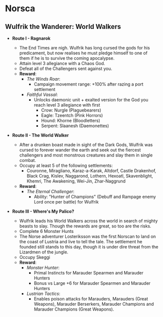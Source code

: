 # Norsca

## Wulfrik the Wanderer: World Walkers

* **Route I - Ragnarok**
  * The End Times are nigh. Wulfrik has long cursed the gods for his predicament, but now realises he must pledge 
  himself to one of them if he is to survive the coming apocalypse.
  * Attain level 3 allegiance with a Chaos God.
   * Defeat all of the Challengers sent against you.
  * **Reward**:
	* _The Winds Roar_: 
	  * Campaign movement range: +100% after razing a port settlement
	* _Faithful Vassal_:
	  * Unlocks daemonic unit + exalted version for the God you reach level 3 allegiance with first
	    * Crow: Nurgle (Plaguebearers)
	    * Eagle: Tzeentch (Pink Horrors)
	    * Hound: Khorne (Bloodletters)
	    * Serpent: Slaanesh (Daemonettes)

* **Route II - The World Walker**
  * After a drunken boast made in sight of the Dark Gods, Wulfrik was cursed to forever wander the earth and seek out 
  the fiercest challengers and most monstrous creatures and slay them in single combat.
  * Occupy at least 5 of the following settlements:
	* Couronne, Miragliano, Karaz-a-Karak, Altdorf, Castle Drakenhof, Black Crag, Kislev, Naggarond, Lothern, Hexoatl, 
	Skavenblight, Khemri, The Awakening, Wei-Jin, Zhar-Naggrund
  * **Reward**:
	* _The Eternal Challenger_: 
	  * Ability: "Hunter of Champions" (Debuff and Rampage enemy Lord once per battle) for Wulfrik

* **Route III - Where's My Palico?**
  * Wulfrik leads his World Walkers across the world in search of mighty beasts to slay. Though the rewards are great, 
  so too are the risks.
  * Complete 6 Monster Hunts
  * The Norse adventurer Losteriksson was the first Norscan to land on the coast of Lustria and live to tell the tale. 
  The settlement he founded still stands to this day, though it is under dire threat from the Lizardmen of the jungle.
  * Occupy Skeggi
  * **Reward**:
	* _Monster Hunter_: 
	  * Primal Instincts for Marauder Spearmen and Marauder Hunters 
	  * Bonus vs Large +6 for Marauder Spearmen and Marauder Hunters 
	* _Lustrian Tactics_: 
	  * Enables poison attacks for Marauders, Marauders (Great Weapons), Marauder Berserkers, Marauder Champions and 
	  Marauder Champions (Great Weapons).
